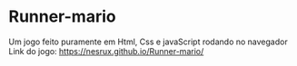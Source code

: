 # Runner-mario
Um jogo feito puramente em Html, Css e javaScript rodando no navegador
Link do jogo: https://nesrux.github.io/Runner-mario/
